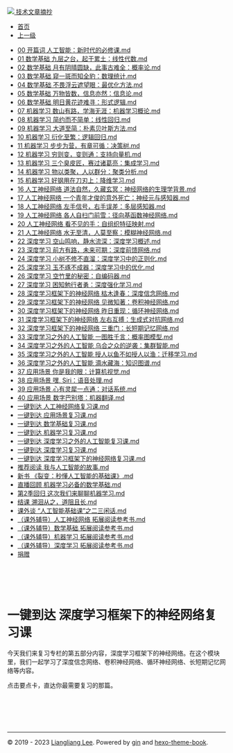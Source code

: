 <!DOCTYPE html>

<html xmlns="http://www.w3.org/1999/xhtml">
<head>
<head>
<meta content="text/html; charset=utf-8" http-equiv="Content-Type"/>
<meta content="width=device-width, initial-scale=1, maximum-scale=1.0, user-scalable=no" name="viewport"/>
<meta content="zh-cn" http-equiv="content-language"/>
<meta content="一键到达 深度学习框架下的神经网络复习课" name="description"/>
<link href="/static/favicon.png" rel="icon"/>
<title>一键到达 深度学习框架下的神经网络复习课 </title>
<link href="/static/index.css" rel="stylesheet"/>
<link href="/static/highlight.min.css" rel="stylesheet"/>
<script src="/static/highlight.min.js"></script>
<meta content="Hexo 4.2.0" name="generator"/>

</head>
<body>
<div class="book-container">
<div class="book-sidebar">
<div class="book-brand">
<a href="/">
<img src="/static/favicon.png"/>
<span>技术文章摘抄</span>
</a>
</div>
<div class="book-menu uncollapsible">
<ul class="uncollapsible">
<li><a class="current-tab" href="/">首页</a></li>
<li><a href="../">上一级</a></li>
</ul>
<ul class="uncollapsible">
<li>
<a class="menu-item" href="/%e4%b8%93%e6%a0%8f/%e4%ba%ba%e5%b7%a5%e6%99%ba%e8%83%bd%e5%9f%ba%e7%a1%80%e8%af%be/00%20%e5%bc%80%e7%af%87%e8%af%8d%20%e4%ba%ba%e5%b7%a5%e6%99%ba%e8%83%bd%ef%bc%9a%e6%96%b0%e6%97%b6%e4%bb%a3%e7%9a%84%e5%bf%85%e4%bf%ae%e8%af%be.md" id="00 开篇词 人工智能：新时代的必修课.md">00 开篇词 人工智能：新时代的必修课.md</a>
</li>
<li>
<a class="menu-item" href="/%e4%b8%93%e6%a0%8f/%e4%ba%ba%e5%b7%a5%e6%99%ba%e8%83%bd%e5%9f%ba%e7%a1%80%e8%af%be/01%20%e6%95%b0%e5%ad%a6%e5%9f%ba%e7%a1%80%20%e4%b9%9d%e5%b1%82%e4%b9%8b%e5%8f%b0%ef%bc%8c%e8%b5%b7%e4%ba%8e%e7%b4%af%e5%9c%9f%ef%bc%9a%e7%ba%bf%e6%80%a7%e4%bb%a3%e6%95%b0.md" id="01 数学基础 九层之台，起于累土：线性代数.md">01 数学基础 九层之台，起于累土：线性代数.md</a>
</li>
<li>
<a class="menu-item" href="/%e4%b8%93%e6%a0%8f/%e4%ba%ba%e5%b7%a5%e6%99%ba%e8%83%bd%e5%9f%ba%e7%a1%80%e8%af%be/02%20%e6%95%b0%e5%ad%a6%e5%9f%ba%e7%a1%80%20%e6%9c%88%e6%9c%89%e9%98%b4%e6%99%b4%e5%9c%86%e7%bc%ba%ef%bc%8c%e6%ad%a4%e4%ba%8b%e5%8f%a4%e9%9a%be%e5%85%a8%ef%bc%9a%e6%a6%82%e7%8e%87%e8%ae%ba.md" id="02 数学基础 月有阴晴圆缺，此事古难全：概率论.md">02 数学基础 月有阴晴圆缺，此事古难全：概率论.md</a>
</li>
<li>
<a class="menu-item" href="/%e4%b8%93%e6%a0%8f/%e4%ba%ba%e5%b7%a5%e6%99%ba%e8%83%bd%e5%9f%ba%e7%a1%80%e8%af%be/03%20%e6%95%b0%e5%ad%a6%e5%9f%ba%e7%a1%80%20%e7%aa%a5%e4%b8%80%e6%96%91%e8%80%8c%e7%9f%a5%e5%85%a8%e8%b1%b9%ef%bc%9a%e6%95%b0%e7%90%86%e7%bb%9f%e8%ae%a1.md" id="03 数学基础 窥一斑而知全豹：数理统计.md">03 数学基础 窥一斑而知全豹：数理统计.md</a>
</li>
<li>
<a class="menu-item" href="/%e4%b8%93%e6%a0%8f/%e4%ba%ba%e5%b7%a5%e6%99%ba%e8%83%bd%e5%9f%ba%e7%a1%80%e8%af%be/04%20%e6%95%b0%e5%ad%a6%e5%9f%ba%e7%a1%80%20%e4%b8%8d%e7%95%8f%e6%b5%ae%e4%ba%91%e9%81%ae%e6%9c%9b%e7%9c%bc%ef%bc%9a%e6%9c%80%e4%bc%98%e5%8c%96%e6%96%b9%e6%b3%95.md" id="04 数学基础 不畏浮云遮望眼：最优化方法.md">04 数学基础 不畏浮云遮望眼：最优化方法.md</a>
</li>
<li>
<a class="menu-item" href="/%e4%b8%93%e6%a0%8f/%e4%ba%ba%e5%b7%a5%e6%99%ba%e8%83%bd%e5%9f%ba%e7%a1%80%e8%af%be/05%20%e6%95%b0%e5%ad%a6%e5%9f%ba%e7%a1%80%20%e4%b8%87%e7%89%a9%e7%9a%86%e6%95%b0%ef%bc%8c%e4%bf%a1%e6%81%af%e4%ba%a6%e7%84%b6%ef%bc%9a%e4%bf%a1%e6%81%af%e8%ae%ba.md" id="05 数学基础 万物皆数，信息亦然：信息论.md">05 数学基础 万物皆数，信息亦然：信息论.md</a>
</li>
<li>
<a class="menu-item" href="/%e4%b8%93%e6%a0%8f/%e4%ba%ba%e5%b7%a5%e6%99%ba%e8%83%bd%e5%9f%ba%e7%a1%80%e8%af%be/06%20%e6%95%b0%e5%ad%a6%e5%9f%ba%e7%a1%80%20%e6%98%8e%e6%97%a5%e9%bb%84%e8%8a%b1%e8%bf%b9%e9%9a%be%e5%af%bb%ef%bc%9a%e5%bd%a2%e5%bc%8f%e9%80%bb%e8%be%91.md" id="06 数学基础 明日黄花迹难寻：形式逻辑.md">06 数学基础 明日黄花迹难寻：形式逻辑.md</a>
</li>
<li>
<a class="menu-item" href="/%e4%b8%93%e6%a0%8f/%e4%ba%ba%e5%b7%a5%e6%99%ba%e8%83%bd%e5%9f%ba%e7%a1%80%e8%af%be/07%20%e6%9c%ba%e5%99%a8%e5%ad%a6%e4%b9%a0%20%e6%95%b0%e5%b1%b1%e6%9c%89%e8%b7%af%ef%bc%8c%e5%ad%a6%e6%b5%b7%e6%97%a0%e6%b6%af%ef%bc%9a%e6%9c%ba%e5%99%a8%e5%ad%a6%e4%b9%a0%e6%a6%82%e8%ae%ba.md" id="07 机器学习 数山有路，学海无涯：机器学习概论.md">07 机器学习 数山有路，学海无涯：机器学习概论.md</a>
</li>
<li>
<a class="menu-item" href="/%e4%b8%93%e6%a0%8f/%e4%ba%ba%e5%b7%a5%e6%99%ba%e8%83%bd%e5%9f%ba%e7%a1%80%e8%af%be/08%20%e6%9c%ba%e5%99%a8%e5%ad%a6%e4%b9%a0%20%e7%ae%80%e7%ba%a6%e8%80%8c%e4%b8%8d%e7%ae%80%e5%8d%95%ef%bc%9a%e7%ba%bf%e6%80%a7%e5%9b%9e%e5%bd%92.md" id="08 机器学习 简约而不简单：线性回归.md">08 机器学习 简约而不简单：线性回归.md</a>
</li>
<li>
<a class="menu-item" href="/%e4%b8%93%e6%a0%8f/%e4%ba%ba%e5%b7%a5%e6%99%ba%e8%83%bd%e5%9f%ba%e7%a1%80%e8%af%be/09%20%e6%9c%ba%e5%99%a8%e5%ad%a6%e4%b9%a0%20%e5%a4%a7%e9%81%93%e8%87%b3%e7%ae%80%ef%bc%9a%e6%9c%b4%e7%b4%a0%e8%b4%9d%e5%8f%b6%e6%96%af%e6%96%b9%e6%b3%95.md" id="09 机器学习 大道至简：朴素贝叶斯方法.md">09 机器学习 大道至简：朴素贝叶斯方法.md</a>
</li>
<li>
<a class="menu-item" href="/%e4%b8%93%e6%a0%8f/%e4%ba%ba%e5%b7%a5%e6%99%ba%e8%83%bd%e5%9f%ba%e7%a1%80%e8%af%be/10%20%e6%9c%ba%e5%99%a8%e5%ad%a6%e4%b9%a0%20%e8%a1%8d%e5%8c%96%e8%87%b3%e7%b9%81%ef%bc%9a%e9%80%bb%e8%be%91%e5%9b%9e%e5%bd%92.md" id="10 机器学习 衍化至繁：逻辑回归.md">10 机器学习 衍化至繁：逻辑回归.md</a>
</li>
<li>
<a class="menu-item" href="/%e4%b8%93%e6%a0%8f/%e4%ba%ba%e5%b7%a5%e6%99%ba%e8%83%bd%e5%9f%ba%e7%a1%80%e8%af%be/11%20%e6%9c%ba%e5%99%a8%e5%ad%a6%e4%b9%a0%20%e6%ad%a5%e6%ad%a5%e4%b8%ba%e8%90%a5%ef%bc%8c%e6%9c%89%e7%ab%a0%e5%8f%af%e5%be%aa%ef%bc%9a%e5%86%b3%e7%ad%96%e6%a0%91.md" id="11 机器学习 步步为营，有章可循：决策树.md">11 机器学习 步步为营，有章可循：决策树.md</a>
</li>
<li>
<a class="menu-item" href="/%e4%b8%93%e6%a0%8f/%e4%ba%ba%e5%b7%a5%e6%99%ba%e8%83%bd%e5%9f%ba%e7%a1%80%e8%af%be/12%20%e6%9c%ba%e5%99%a8%e5%ad%a6%e4%b9%a0%20%e7%a9%b7%e5%88%99%e5%8f%98%ef%bc%8c%e5%8f%98%e5%88%99%e9%80%9a%ef%bc%9a%e6%94%af%e6%8c%81%e5%90%91%e9%87%8f%e6%9c%ba.md" id="12 机器学习 穷则变，变则通：支持向量机.md">12 机器学习 穷则变，变则通：支持向量机.md</a>
</li>
<li>
<a class="menu-item" href="/%e4%b8%93%e6%a0%8f/%e4%ba%ba%e5%b7%a5%e6%99%ba%e8%83%bd%e5%9f%ba%e7%a1%80%e8%af%be/13%20%e6%9c%ba%e5%99%a8%e5%ad%a6%e4%b9%a0%20%e4%b8%89%e4%b8%aa%e8%87%ad%e7%9a%ae%e5%8c%a0%ef%bc%8c%e8%b5%9b%e8%bf%87%e8%af%b8%e8%91%9b%e4%ba%ae%ef%bc%9a%e9%9b%86%e6%88%90%e5%ad%a6%e4%b9%a0.md" id="13 机器学习 三个臭皮匠，赛过诸葛亮：集成学习.md">13 机器学习 三个臭皮匠，赛过诸葛亮：集成学习.md</a>
</li>
<li>
<a class="menu-item" href="/%e4%b8%93%e6%a0%8f/%e4%ba%ba%e5%b7%a5%e6%99%ba%e8%83%bd%e5%9f%ba%e7%a1%80%e8%af%be/14%20%e6%9c%ba%e5%99%a8%e5%ad%a6%e4%b9%a0%20%e7%89%a9%e4%bb%a5%e7%b1%bb%e8%81%9a%ef%bc%8c%e4%ba%ba%e4%bb%a5%e7%be%a4%e5%88%86%ef%bc%9a%e8%81%9a%e7%b1%bb%e5%88%86%e6%9e%90.md" id="14 机器学习 物以类聚，人以群分：聚类分析.md">14 机器学习 物以类聚，人以群分：聚类分析.md</a>
</li>
<li>
<a class="menu-item" href="/%e4%b8%93%e6%a0%8f/%e4%ba%ba%e5%b7%a5%e6%99%ba%e8%83%bd%e5%9f%ba%e7%a1%80%e8%af%be/15%20%e6%9c%ba%e5%99%a8%e5%ad%a6%e4%b9%a0%20%e5%a5%bd%e9%92%a2%e7%94%a8%e5%9c%a8%e5%88%80%e5%88%83%e4%b8%8a%ef%bc%9a%e9%99%8d%e7%bb%b4%e5%ad%a6%e4%b9%a0.md" id="15 机器学习 好钢用在刀刃上：降维学习.md">15 机器学习 好钢用在刀刃上：降维学习.md</a>
</li>
<li>
<a class="menu-item" href="/%e4%b8%93%e6%a0%8f/%e4%ba%ba%e5%b7%a5%e6%99%ba%e8%83%bd%e5%9f%ba%e7%a1%80%e8%af%be/16%20%e4%ba%ba%e5%b7%a5%e7%a5%9e%e7%bb%8f%e7%bd%91%e7%bb%9c%20%e9%81%93%e6%b3%95%e8%87%aa%e7%84%b6%ef%bc%8c%e4%b9%85%e8%97%8f%e7%8e%84%e5%86%a5%ef%bc%9a%e7%a5%9e%e7%bb%8f%e7%bd%91%e7%bb%9c%e7%9a%84%e7%94%9f%e7%90%86%e5%ad%a6%e8%83%8c%e6%99%af.md" id="16 人工神经网络 道法自然，久藏玄冥：神经网络的生理学背景.md">16 人工神经网络 道法自然，久藏玄冥：神经网络的生理学背景.md</a>
</li>
<li>
<a class="menu-item" href="/%e4%b8%93%e6%a0%8f/%e4%ba%ba%e5%b7%a5%e6%99%ba%e8%83%bd%e5%9f%ba%e7%a1%80%e8%af%be/17%20%e4%ba%ba%e5%b7%a5%e7%a5%9e%e7%bb%8f%e7%bd%91%e7%bb%9c%20%e4%b8%80%e4%b8%aa%e9%9d%92%e5%b9%b4%e6%89%8d%e4%bf%8a%e7%9a%84%e6%84%8f%e5%a4%96%e6%ad%bb%e4%ba%a1%ef%bc%9a%e7%a5%9e%e7%bb%8f%e5%85%83%e4%b8%8e%e6%84%9f%e7%9f%a5%e5%99%a8.md" id="17 人工神经网络 一个青年才俊的意外死亡：神经元与感知器.md">17 人工神经网络 一个青年才俊的意外死亡：神经元与感知器.md</a>
</li>
<li>
<a class="menu-item" href="/%e4%b8%93%e6%a0%8f/%e4%ba%ba%e5%b7%a5%e6%99%ba%e8%83%bd%e5%9f%ba%e7%a1%80%e8%af%be/18%20%e4%ba%ba%e5%b7%a5%e7%a5%9e%e7%bb%8f%e7%bd%91%e7%bb%9c%20%e5%b7%a6%e6%89%8b%e4%bf%a1%e5%8f%b7%ef%bc%8c%e5%8f%b3%e6%89%8b%e8%af%af%e5%b7%ae%ef%bc%9a%e5%a4%9a%e5%b1%82%e6%84%9f%e7%9f%a5%e5%99%a8.md" id="18 人工神经网络 左手信号，右手误差：多层感知器.md">18 人工神经网络 左手信号，右手误差：多层感知器.md</a>
</li>
<li>
<a class="menu-item" href="/%e4%b8%93%e6%a0%8f/%e4%ba%ba%e5%b7%a5%e6%99%ba%e8%83%bd%e5%9f%ba%e7%a1%80%e8%af%be/19%20%e4%ba%ba%e5%b7%a5%e7%a5%9e%e7%bb%8f%e7%bd%91%e7%bb%9c%20%e5%90%84%e4%ba%ba%e8%87%aa%e6%89%ab%e9%97%a8%e5%89%8d%e9%9b%aa%ef%bc%9a%e5%be%84%e5%90%91%e5%9f%ba%e5%87%bd%e6%95%b0%e7%a5%9e%e7%bb%8f%e7%bd%91%e7%bb%9c.md" id="19 人工神经网络 各人自扫门前雪：径向基函数神经网络.md">19 人工神经网络 各人自扫门前雪：径向基函数神经网络.md</a>
</li>
<li>
<a class="menu-item" href="/%e4%b8%93%e6%a0%8f/%e4%ba%ba%e5%b7%a5%e6%99%ba%e8%83%bd%e5%9f%ba%e7%a1%80%e8%af%be/20%20%e4%ba%ba%e5%b7%a5%e7%a5%9e%e7%bb%8f%e7%bd%91%e7%bb%9c%20%e7%9c%8b%e4%b8%8d%e8%a7%81%e7%9a%84%e6%89%8b%ef%bc%9a%e8%87%aa%e7%bb%84%e7%bb%87%e7%89%b9%e5%be%81%e6%98%a0%e5%b0%84.md" id="20 人工神经网络 看不见的手：自组织特征映射.md">20 人工神经网络 看不见的手：自组织特征映射.md</a>
</li>
<li>
<a class="menu-item" href="/%e4%b8%93%e6%a0%8f/%e4%ba%ba%e5%b7%a5%e6%99%ba%e8%83%bd%e5%9f%ba%e7%a1%80%e8%af%be/21%20%e4%ba%ba%e5%b7%a5%e7%a5%9e%e7%bb%8f%e7%bd%91%e7%bb%9c%20%e6%b0%b4%e6%97%a0%e8%87%b3%e6%b8%85%ef%bc%8c%e4%ba%ba%e8%8e%ab%e8%87%b3%e5%af%9f%ef%bc%9a%e6%a8%a1%e7%b3%8a%e7%a5%9e%e7%bb%8f%e7%bd%91%e7%bb%9c.md" id="21 人工神经网络 水无至清，人莫至察：模糊神经网络.md">21 人工神经网络 水无至清，人莫至察：模糊神经网络.md</a>
</li>
<li>
<a class="menu-item" href="/%e4%b8%93%e6%a0%8f/%e4%ba%ba%e5%b7%a5%e6%99%ba%e8%83%bd%e5%9f%ba%e7%a1%80%e8%af%be/22%20%e6%b7%b1%e5%ba%a6%e5%ad%a6%e4%b9%a0%20%e7%a9%ba%e5%b1%b1%e9%b8%a3%e5%93%8d%ef%bc%8c%e9%9d%99%e6%b0%b4%e6%b5%81%e6%b7%b1%ef%bc%9a%e6%b7%b1%e5%ba%a6%e5%ad%a6%e4%b9%a0%e6%a6%82%e8%bf%b0.md" id="22 深度学习 空山鸣响，静水流深：深度学习概述.md">22 深度学习 空山鸣响，静水流深：深度学习概述.md</a>
</li>
<li>
<a class="menu-item" href="/%e4%b8%93%e6%a0%8f/%e4%ba%ba%e5%b7%a5%e6%99%ba%e8%83%bd%e5%9f%ba%e7%a1%80%e8%af%be/23%20%e6%b7%b1%e5%ba%a6%e5%ad%a6%e4%b9%a0%20%e5%89%8d%e6%96%b9%e6%9c%89%e8%b7%af%ef%bc%8c%e6%9c%aa%e6%9d%a5%e5%8f%af%e6%9c%9f%ef%bc%9a%e6%b7%b1%e5%ba%a6%e5%89%8d%e9%a6%88%e7%bd%91%e7%bb%9c.md" id="23 深度学习 前方有路，未来可期：深度前馈网络.md">23 深度学习 前方有路，未来可期：深度前馈网络.md</a>
</li>
<li>
<a class="menu-item" href="/%e4%b8%93%e6%a0%8f/%e4%ba%ba%e5%b7%a5%e6%99%ba%e8%83%bd%e5%9f%ba%e7%a1%80%e8%af%be/24%20%e6%b7%b1%e5%ba%a6%e5%ad%a6%e4%b9%a0%20%e5%b0%8f%e6%a0%91%e4%b8%8d%e4%bf%ae%e4%b8%8d%e7%9b%b4%e6%ba%9c%ef%bc%9a%e6%b7%b1%e5%ba%a6%e5%ad%a6%e4%b9%a0%e4%b8%ad%e7%9a%84%e6%ad%a3%e5%88%99%e5%8c%96.md" id="24 深度学习 小树不修不直溜：深度学习中的正则化.md">24 深度学习 小树不修不直溜：深度学习中的正则化.md</a>
</li>
<li>
<a class="menu-item" href="/%e4%b8%93%e6%a0%8f/%e4%ba%ba%e5%b7%a5%e6%99%ba%e8%83%bd%e5%9f%ba%e7%a1%80%e8%af%be/25%20%e6%b7%b1%e5%ba%a6%e5%ad%a6%e4%b9%a0%20%e7%8e%89%e4%b8%8d%e7%90%a2%e4%b8%8d%e6%88%90%e5%99%a8%ef%bc%9a%e6%b7%b1%e5%ba%a6%e5%ad%a6%e4%b9%a0%e4%b8%ad%e7%9a%84%e4%bc%98%e5%8c%96.md" id="25 深度学习 玉不琢不成器：深度学习中的优化.md">25 深度学习 玉不琢不成器：深度学习中的优化.md</a>
</li>
<li>
<a class="menu-item" href="/%e4%b8%93%e6%a0%8f/%e4%ba%ba%e5%b7%a5%e6%99%ba%e8%83%bd%e5%9f%ba%e7%a1%80%e8%af%be/26%20%e6%b7%b1%e5%ba%a6%e5%ad%a6%e4%b9%a0%20%e7%a9%ba%e7%ab%b9%e9%87%8c%e7%9a%84%e7%a7%98%e5%af%86%ef%bc%9a%e8%87%aa%e7%bc%96%e7%a0%81%e5%99%a8.md" id="26 深度学习 空竹里的秘密：自编码器.md">26 深度学习 空竹里的秘密：自编码器.md</a>
</li>
<li>
<a class="menu-item" href="/%e4%b8%93%e6%a0%8f/%e4%ba%ba%e5%b7%a5%e6%99%ba%e8%83%bd%e5%9f%ba%e7%a1%80%e8%af%be/27%20%e6%b7%b1%e5%ba%a6%e5%ad%a6%e4%b9%a0%20%e5%9b%b0%e7%9f%a5%e5%8b%89%e8%a1%8c%e8%80%85%e5%8b%87%ef%bc%9a%e6%b7%b1%e5%ba%a6%e5%bc%ba%e5%8c%96%e5%ad%a6%e4%b9%a0.md" id="27 深度学习 困知勉行者勇：深度强化学习.md">27 深度学习 困知勉行者勇：深度强化学习.md</a>
</li>
<li>
<a class="menu-item" href="/%e4%b8%93%e6%a0%8f/%e4%ba%ba%e5%b7%a5%e6%99%ba%e8%83%bd%e5%9f%ba%e7%a1%80%e8%af%be/28%20%e6%b7%b1%e5%ba%a6%e5%ad%a6%e4%b9%a0%e6%a1%86%e6%9e%b6%e4%b8%8b%e7%9a%84%e7%a5%9e%e7%bb%8f%e7%bd%91%e7%bb%9c%20%e6%9e%af%e6%9c%a8%e9%80%a2%e6%98%a5%ef%bc%9a%e6%b7%b1%e5%ba%a6%e4%bf%a1%e5%bf%b5%e7%bd%91%e7%bb%9c.md" id="28 深度学习框架下的神经网络 枯木逢春：深度信念网络.md">28 深度学习框架下的神经网络 枯木逢春：深度信念网络.md</a>
</li>
<li>
<a class="menu-item" href="/%e4%b8%93%e6%a0%8f/%e4%ba%ba%e5%b7%a5%e6%99%ba%e8%83%bd%e5%9f%ba%e7%a1%80%e8%af%be/29%20%e6%b7%b1%e5%ba%a6%e5%ad%a6%e4%b9%a0%e6%a1%86%e6%9e%b6%e4%b8%8b%e7%9a%84%e7%a5%9e%e7%bb%8f%e7%bd%91%e7%bb%9c%20%e8%a7%81%e5%be%ae%e7%9f%a5%e8%91%97%ef%bc%9a%e5%8d%b7%e7%a7%af%e7%a5%9e%e7%bb%8f%e7%bd%91%e7%bb%9c.md" id="29 深度学习框架下的神经网络 见微知著：卷积神经网络.md">29 深度学习框架下的神经网络 见微知著：卷积神经网络.md</a>
</li>
<li>
<a class="menu-item" href="/%e4%b8%93%e6%a0%8f/%e4%ba%ba%e5%b7%a5%e6%99%ba%e8%83%bd%e5%9f%ba%e7%a1%80%e8%af%be/30%20%e6%b7%b1%e5%ba%a6%e5%ad%a6%e4%b9%a0%e6%a1%86%e6%9e%b6%e4%b8%8b%e7%9a%84%e7%a5%9e%e7%bb%8f%e7%bd%91%e7%bb%9c%20%e6%98%a8%e6%97%a5%e9%87%8d%e7%8e%b0%ef%bc%9a%e5%be%aa%e7%8e%af%e7%a5%9e%e7%bb%8f%e7%bd%91%e7%bb%9c.md" id="30 深度学习框架下的神经网络 昨日重现：循环神经网络.md">30 深度学习框架下的神经网络 昨日重现：循环神经网络.md</a>
</li>
<li>
<a class="menu-item" href="/%e4%b8%93%e6%a0%8f/%e4%ba%ba%e5%b7%a5%e6%99%ba%e8%83%bd%e5%9f%ba%e7%a1%80%e8%af%be/31%20%e6%b7%b1%e5%ba%a6%e5%ad%a6%e4%b9%a0%e6%a1%86%e6%9e%b6%e4%b8%8b%e7%9a%84%e7%a5%9e%e7%bb%8f%e7%bd%91%e7%bb%9c%20%e5%b7%a6%e5%8f%b3%e4%ba%92%e6%90%8f%ef%bc%9a%e7%94%9f%e6%88%90%e5%bc%8f%e5%af%b9%e6%8a%97%e7%bd%91%e7%bb%9c.md" id="31 深度学习框架下的神经网络 左右互搏：生成式对抗网络.md">31 深度学习框架下的神经网络 左右互搏：生成式对抗网络.md</a>
</li>
<li>
<a class="menu-item" href="/%e4%b8%93%e6%a0%8f/%e4%ba%ba%e5%b7%a5%e6%99%ba%e8%83%bd%e5%9f%ba%e7%a1%80%e8%af%be/32%20%e6%b7%b1%e5%ba%a6%e5%ad%a6%e4%b9%a0%e6%a1%86%e6%9e%b6%e4%b8%8b%e7%9a%84%e7%a5%9e%e7%bb%8f%e7%bd%91%e7%bb%9c%20%e4%b8%89%e9%87%8d%e9%97%a8%ef%bc%9a%e9%95%bf%e7%9f%ad%e6%9c%9f%e8%ae%b0%e5%bf%86%e7%bd%91%e7%bb%9c.md" id="32 深度学习框架下的神经网络 三重门：长短期记忆网络.md">32 深度学习框架下的神经网络 三重门：长短期记忆网络.md</a>
</li>
<li>
<a class="menu-item" href="/%e4%b8%93%e6%a0%8f/%e4%ba%ba%e5%b7%a5%e6%99%ba%e8%83%bd%e5%9f%ba%e7%a1%80%e8%af%be/33%20%e6%b7%b1%e5%ba%a6%e5%ad%a6%e4%b9%a0%e4%b9%8b%e5%a4%96%e7%9a%84%e4%ba%ba%e5%b7%a5%e6%99%ba%e8%83%bd%20%e4%b8%80%e5%9b%be%e8%83%9c%e5%8d%83%e8%a8%80%ef%bc%9a%e6%a6%82%e7%8e%87%e5%9b%be%e6%a8%a1%e5%9e%8b.md" id="33 深度学习之外的人工智能 一图胜千言：概率图模型.md">33 深度学习之外的人工智能 一图胜千言：概率图模型.md</a>
</li>
<li>
<a class="menu-item" href="/%e4%b8%93%e6%a0%8f/%e4%ba%ba%e5%b7%a5%e6%99%ba%e8%83%bd%e5%9f%ba%e7%a1%80%e8%af%be/34%20%e6%b7%b1%e5%ba%a6%e5%ad%a6%e4%b9%a0%e4%b9%8b%e5%a4%96%e7%9a%84%e4%ba%ba%e5%b7%a5%e6%99%ba%e8%83%bd%20%e4%b9%8c%e5%90%88%e4%b9%8b%e4%bc%97%e7%9a%84%e9%80%86%e8%a2%ad%ef%bc%9a%e9%9b%86%e7%be%a4%e6%99%ba%e8%83%bd.md" id="34 深度学习之外的人工智能 乌合之众的逆袭：集群智能.md">34 深度学习之外的人工智能 乌合之众的逆袭：集群智能.md</a>
</li>
<li>
<a class="menu-item" href="/%e4%b8%93%e6%a0%8f/%e4%ba%ba%e5%b7%a5%e6%99%ba%e8%83%bd%e5%9f%ba%e7%a1%80%e8%af%be/35%20%e6%b7%b1%e5%ba%a6%e5%ad%a6%e4%b9%a0%e4%b9%8b%e5%a4%96%e7%9a%84%e4%ba%ba%e5%b7%a5%e6%99%ba%e8%83%bd%20%e6%8e%88%e4%ba%ba%e4%bb%a5%e9%b1%bc%e4%b8%8d%e5%a6%82%e6%8e%88%e4%ba%ba%e4%bb%a5%e6%b8%94%ef%bc%9a%e8%bf%81%e7%a7%bb%e5%ad%a6%e4%b9%a0.md" id="35 深度学习之外的人工智能 授人以鱼不如授人以渔：迁移学习.md">35 深度学习之外的人工智能 授人以鱼不如授人以渔：迁移学习.md</a>
</li>
<li>
<a class="menu-item" href="/%e4%b8%93%e6%a0%8f/%e4%ba%ba%e5%b7%a5%e6%99%ba%e8%83%bd%e5%9f%ba%e7%a1%80%e8%af%be/36%20%e6%b7%b1%e5%ba%a6%e5%ad%a6%e4%b9%a0%e4%b9%8b%e5%a4%96%e7%9a%84%e4%ba%ba%e5%b7%a5%e6%99%ba%e8%83%bd%20%e6%bb%b4%e6%b0%b4%e8%97%8f%e6%b5%b7%ef%bc%9a%e7%9f%a5%e8%af%86%e5%9b%be%e8%b0%b1.md" id="36 深度学习之外的人工智能 滴水藏海：知识图谱.md">36 深度学习之外的人工智能 滴水藏海：知识图谱.md</a>
</li>
<li>
<a class="menu-item" href="/%e4%b8%93%e6%a0%8f/%e4%ba%ba%e5%b7%a5%e6%99%ba%e8%83%bd%e5%9f%ba%e7%a1%80%e8%af%be/37%20%e5%ba%94%e7%94%a8%e5%9c%ba%e6%99%af%20%e4%bd%a0%e6%98%af%e6%88%91%e7%9a%84%e7%9c%bc%ef%bc%9a%e8%ae%a1%e7%ae%97%e6%9c%ba%e8%a7%86%e8%a7%89.md" id="37 应用场景 你是我的眼：计算机视觉.md">37 应用场景 你是我的眼：计算机视觉.md</a>
</li>
<li>
<a class="menu-item" href="/%e4%b8%93%e6%a0%8f/%e4%ba%ba%e5%b7%a5%e6%99%ba%e8%83%bd%e5%9f%ba%e7%a1%80%e8%af%be/38%20%e5%ba%94%e7%94%a8%e5%9c%ba%e6%99%af%20%e5%98%bf,%20Siri%ef%bc%9a%e8%af%ad%e9%9f%b3%e5%a4%84%e7%90%86.md" id="38 应用场景 嘿, Siri：语音处理.md">38 应用场景 嘿, Siri：语音处理.md</a>
</li>
<li>
<a class="menu-item" href="/%e4%b8%93%e6%a0%8f/%e4%ba%ba%e5%b7%a5%e6%99%ba%e8%83%bd%e5%9f%ba%e7%a1%80%e8%af%be/39%20%e5%ba%94%e7%94%a8%e5%9c%ba%e6%99%af%20%e5%bf%83%e6%9c%89%e7%81%b5%e7%8a%80%e4%b8%80%e7%82%b9%e9%80%9a%ef%bc%9a%e5%af%b9%e8%af%9d%e7%b3%bb%e7%bb%9f.md" id="39 应用场景 心有灵犀一点通：对话系统.md">39 应用场景 心有灵犀一点通：对话系统.md</a>
</li>
<li>
<a class="menu-item" href="/%e4%b8%93%e6%a0%8f/%e4%ba%ba%e5%b7%a5%e6%99%ba%e8%83%bd%e5%9f%ba%e7%a1%80%e8%af%be/40%20%e5%ba%94%e7%94%a8%e5%9c%ba%e6%99%af%20%e6%95%b0%e5%ad%97%e5%b7%b4%e5%88%ab%e5%a1%94%ef%bc%9a%e6%9c%ba%e5%99%a8%e7%bf%bb%e8%af%91.md" id="40 应用场景 数字巴别塔：机器翻译.md">40 应用场景 数字巴别塔：机器翻译.md</a>
</li>
<li>
<a class="menu-item" href="/%e4%b8%93%e6%a0%8f/%e4%ba%ba%e5%b7%a5%e6%99%ba%e8%83%bd%e5%9f%ba%e7%a1%80%e8%af%be/%e4%b8%80%e9%94%ae%e5%88%b0%e8%be%be%20%e4%ba%ba%e5%b7%a5%e7%a5%9e%e7%bb%8f%e7%bd%91%e7%bb%9c%e5%a4%8d%e4%b9%a0%e8%af%be.md" id="一键到达 人工神经网络复习课.md">一键到达 人工神经网络复习课.md</a>
</li>
<li>
<a class="menu-item" href="/%e4%b8%93%e6%a0%8f/%e4%ba%ba%e5%b7%a5%e6%99%ba%e8%83%bd%e5%9f%ba%e7%a1%80%e8%af%be/%e4%b8%80%e9%94%ae%e5%88%b0%e8%be%be%20%e5%ba%94%e7%94%a8%e5%9c%ba%e6%99%af%e5%a4%8d%e4%b9%a0%e8%af%be.md" id="一键到达 应用场景复习课.md">一键到达 应用场景复习课.md</a>
</li>
<li>
<a class="menu-item" href="/%e4%b8%93%e6%a0%8f/%e4%ba%ba%e5%b7%a5%e6%99%ba%e8%83%bd%e5%9f%ba%e7%a1%80%e8%af%be/%e4%b8%80%e9%94%ae%e5%88%b0%e8%be%be%20%e6%95%b0%e5%ad%a6%e5%9f%ba%e7%a1%80%e5%a4%8d%e4%b9%a0%e8%af%be.md" id="一键到达 数学基础复习课.md">一键到达 数学基础复习课.md</a>
</li>
<li>
<a class="menu-item" href="/%e4%b8%93%e6%a0%8f/%e4%ba%ba%e5%b7%a5%e6%99%ba%e8%83%bd%e5%9f%ba%e7%a1%80%e8%af%be/%e4%b8%80%e9%94%ae%e5%88%b0%e8%be%be%20%e6%9c%ba%e5%99%a8%e5%ad%a6%e4%b9%a0%e5%a4%8d%e4%b9%a0%e8%af%be.md" id="一键到达 机器学习复习课.md">一键到达 机器学习复习课.md</a>
</li>
<li>
<a class="menu-item" href="/%e4%b8%93%e6%a0%8f/%e4%ba%ba%e5%b7%a5%e6%99%ba%e8%83%bd%e5%9f%ba%e7%a1%80%e8%af%be/%e4%b8%80%e9%94%ae%e5%88%b0%e8%be%be%20%e6%b7%b1%e5%ba%a6%e5%ad%a6%e4%b9%a0%e4%b9%8b%e5%a4%96%e7%9a%84%e4%ba%ba%e5%b7%a5%e6%99%ba%e8%83%bd%e5%a4%8d%e4%b9%a0%e8%af%be.md" id="一键到达 深度学习之外的人工智能复习课.md">一键到达 深度学习之外的人工智能复习课.md</a>
</li>
<li>
<a class="menu-item" href="/%e4%b8%93%e6%a0%8f/%e4%ba%ba%e5%b7%a5%e6%99%ba%e8%83%bd%e5%9f%ba%e7%a1%80%e8%af%be/%e4%b8%80%e9%94%ae%e5%88%b0%e8%be%be%20%e6%b7%b1%e5%ba%a6%e5%ad%a6%e4%b9%a0%e5%a4%8d%e4%b9%a0%e8%af%be.md" id="一键到达 深度学习复习课.md">一键到达 深度学习复习课.md</a>
</li>
<li>
<a class="menu-item" href="/%e4%b8%93%e6%a0%8f/%e4%ba%ba%e5%b7%a5%e6%99%ba%e8%83%bd%e5%9f%ba%e7%a1%80%e8%af%be/%e4%b8%80%e9%94%ae%e5%88%b0%e8%be%be%20%e6%b7%b1%e5%ba%a6%e5%ad%a6%e4%b9%a0%e6%a1%86%e6%9e%b6%e4%b8%8b%e7%9a%84%e7%a5%9e%e7%bb%8f%e7%bd%91%e7%bb%9c%e5%a4%8d%e4%b9%a0%e8%af%be.md" id="一键到达 深度学习框架下的神经网络复习课.md">一键到达 深度学习框架下的神经网络复习课.md</a>
</li>
<li>
<a class="menu-item" href="/%e4%b8%93%e6%a0%8f/%e4%ba%ba%e5%b7%a5%e6%99%ba%e8%83%bd%e5%9f%ba%e7%a1%80%e8%af%be/%e6%8e%a8%e8%8d%90%e9%98%85%e8%af%bb%20%e6%88%91%e4%b8%8e%e4%ba%ba%e5%b7%a5%e6%99%ba%e8%83%bd%e7%9a%84%e6%95%85%e4%ba%8b.md" id="推荐阅读 我与人工智能的故事.md">推荐阅读 我与人工智能的故事.md</a>
</li>
<li>
<a class="menu-item" href="/%e4%b8%93%e6%a0%8f/%e4%ba%ba%e5%b7%a5%e6%99%ba%e8%83%bd%e5%9f%ba%e7%a1%80%e8%af%be/%e6%96%b0%e4%b9%a6%20%e3%80%8a%e8%a3%82%e5%8f%98%ef%bc%9a%e7%a7%92%e6%87%82%e4%ba%ba%e5%b7%a5%e6%99%ba%e8%83%bd%e7%9a%84%e5%9f%ba%e7%a1%80%e8%af%be%e3%80%8b.md" id="新书 《裂变：秒懂人工智能的基础课》.md">新书 《裂变：秒懂人工智能的基础课》.md</a>
</li>
<li>
<a class="menu-item" href="/%e4%b8%93%e6%a0%8f/%e4%ba%ba%e5%b7%a5%e6%99%ba%e8%83%bd%e5%9f%ba%e7%a1%80%e8%af%be/%e7%9b%b4%e6%92%ad%e5%9b%9e%e9%a1%be%20%e6%9c%ba%e5%99%a8%e5%ad%a6%e4%b9%a0%e5%bf%85%e5%a4%87%e7%9a%84%e6%95%b0%e5%ad%a6%e5%9f%ba%e7%a1%80.md" id="直播回顾 机器学习必备的数学基础.md">直播回顾 机器学习必备的数学基础.md</a>
</li>
<li>
<a class="menu-item" href="/%e4%b8%93%e6%a0%8f/%e4%ba%ba%e5%b7%a5%e6%99%ba%e8%83%bd%e5%9f%ba%e7%a1%80%e8%af%be/%e7%ac%ac2%e5%ad%a3%e5%9b%9e%e5%bd%92%20%e8%bf%99%e6%ac%a1%e6%88%91%e4%bb%ac%e6%9d%a5%e8%81%8a%e8%81%8a%e6%9c%ba%e5%99%a8%e5%ad%a6%e4%b9%a0.md" id="第2季回归 这次我们来聊聊机器学习.md">第2季回归 这次我们来聊聊机器学习.md</a>
</li>
<li>
<a class="menu-item" href="/%e4%b8%93%e6%a0%8f/%e4%ba%ba%e5%b7%a5%e6%99%ba%e8%83%bd%e5%9f%ba%e7%a1%80%e8%af%be/%e7%bb%93%e8%af%be%20%e6%ba%af%e6%b4%84%e4%bb%8e%e4%b9%8b%ef%bc%8c%e9%81%93%e9%98%bb%e4%b8%94%e9%95%bf.md" id="结课 溯洄从之，道阻且长.md">结课 溯洄从之，道阻且长.md</a>
</li>
<li>
<a class="menu-item" href="/%e4%b8%93%e6%a0%8f/%e4%ba%ba%e5%b7%a5%e6%99%ba%e8%83%bd%e5%9f%ba%e7%a1%80%e8%af%be/%e8%af%be%e5%a4%96%e8%b0%88%20%e2%80%9c%e4%ba%ba%e5%b7%a5%e6%99%ba%e8%83%bd%e5%9f%ba%e7%a1%80%e8%af%be%e2%80%9d%e4%b9%8b%e4%ba%8c%e4%b8%89%e9%97%b2%e8%af%9d.md" id="课外谈 “人工智能基础课”之二三闲话.md">课外谈 “人工智能基础课”之二三闲话.md</a>
</li>
<li>
<a class="menu-item" href="/%e4%b8%93%e6%a0%8f/%e4%ba%ba%e5%b7%a5%e6%99%ba%e8%83%bd%e5%9f%ba%e7%a1%80%e8%af%be/%ef%bc%88%e8%af%be%e5%a4%96%e8%be%85%e5%af%bc%ef%bc%89%e4%ba%ba%e5%b7%a5%e7%a5%9e%e7%bb%8f%e7%bd%91%e7%bb%9c%20%e6%8b%93%e5%b1%95%e9%98%85%e8%af%bb%e5%8f%82%e8%80%83%e4%b9%a6.md" id="（课外辅导）人工神经网络 拓展阅读参考书.md">（课外辅导）人工神经网络 拓展阅读参考书.md</a>
</li>
<li>
<a class="menu-item" href="/%e4%b8%93%e6%a0%8f/%e4%ba%ba%e5%b7%a5%e6%99%ba%e8%83%bd%e5%9f%ba%e7%a1%80%e8%af%be/%ef%bc%88%e8%af%be%e5%a4%96%e8%be%85%e5%af%bc%ef%bc%89%e6%95%b0%e5%ad%a6%e5%9f%ba%e7%a1%80%20%e6%8b%93%e5%b1%95%e9%98%85%e8%af%bb%e5%8f%82%e8%80%83%e4%b9%a6.md" id="（课外辅导）数学基础 拓展阅读参考书.md">（课外辅导）数学基础 拓展阅读参考书.md</a>
</li>
<li>
<a class="menu-item" href="/%e4%b8%93%e6%a0%8f/%e4%ba%ba%e5%b7%a5%e6%99%ba%e8%83%bd%e5%9f%ba%e7%a1%80%e8%af%be/%ef%bc%88%e8%af%be%e5%a4%96%e8%be%85%e5%af%bc%ef%bc%89%e6%9c%ba%e5%99%a8%e5%ad%a6%e4%b9%a0%20%e6%8b%93%e5%b1%95%e9%98%85%e8%af%bb%e5%8f%82%e8%80%83%e4%b9%a6.md" id="（课外辅导）机器学习 拓展阅读参考书.md">（课外辅导）机器学习 拓展阅读参考书.md</a>
</li>
<li>
<a class="menu-item" href="/%e4%b8%93%e6%a0%8f/%e4%ba%ba%e5%b7%a5%e6%99%ba%e8%83%bd%e5%9f%ba%e7%a1%80%e8%af%be/%ef%bc%88%e8%af%be%e5%a4%96%e8%be%85%e5%af%bc%ef%bc%89%e6%b7%b1%e5%ba%a6%e5%ad%a6%e4%b9%a0%20%e6%8b%93%e5%b1%95%e9%98%85%e8%af%bb%e5%8f%82%e8%80%83%e4%b9%a6.md" id="（课外辅导）深度学习 拓展阅读参考书.md">（课外辅导）深度学习 拓展阅读参考书.md</a>
</li>
<li><a href="/assets/捐赠.md">捐赠</a></li>
</ul>
</div>
</div>
<div class="sidebar-toggle" onclick="sidebar_toggle()" onmouseleave="remove_inner()" onmouseover="add_inner()">
<div class="sidebar-toggle-inner"></div>
</div>
<div class="off-canvas-content">
<div class="columns">
<div class="column col-12 col-lg-12">
<div class="book-navbar">
<header class="navbar">
<section class="navbar-section">
<a onclick="open_sidebar()">
<i class="icon icon-menu"></i>
</a>
</section>
</header>
</div>
<div class="book-content" style="max-width: 960px; margin: 0 auto;
    overflow-x: auto;
    overflow-y: hidden;">
<div class="book-post">

<p align="center" id="tip"></p>
<h1 class="title" data-id="一键到达 深度学习框架下的神经网络复习课" id="title">一键到达 深度学习框架下的神经网络复习课</h1>
<div><p>今天我们来复习专栏的第五部分内容，深度学习框架下的神经网络。在这个模块里，我们一起学习了深度信念网络、卷积神经网络、循环神经网络、长短期记忆网络等内容。</p>
<p>点击要点卡，直达你最需要复习的那篇。</p>
<p><img alt="" src="assets/6ee015991274b820f056695c8b5f9e45.jpg"/></p>
<p><img alt="" src="assets/4dce2701152a658ff621948a3ed26ce7.jpg"/></p>
<p><img alt="" src="assets/3b35d656105e4d355b968f7f292d9a05.jpg"/></p>
<p><img alt="" src="assets/3f505cb5fd0b5f18eece1522718a707f.jpg"/></p>
<p><img alt="" src="assets/2e463cd67177ecafb547c36d65524a14.jpg"/></p>
</div>
</div>
<div>
<div id="prePage" style="float: left">
</div>
<div id="nextPage" style="float: right">
</div>
</div>
</div>
</div>
</div>
<div class="copyright">
<hr/>
<p>© 2019 - 2023 <a href="/cdn-cgi/l/email-protection#82eeeeeebbb6b3b3b2b5c2e5efe3ebeeace1edef" target="_blank">Liangliang Lee</a>.
                    Powered by <a href="https://github.com/gin-gonic/gin" target="_blank">gin</a> and <a href="https://github.com/kaiiiz/hexo-theme-book" target="_blank">hexo-theme-book</a>.</p>
</div>
</div>
<a class="off-canvas-overlay" onclick="hide_canvas()"></a>
</div>
<script>(function(){function c(){var b=a.contentDocument||a.contentWindow.document;if(b){var d=b.createElement('script');d.innerHTML="window.__CF$cv$params={r:'8f0c0e7f79e40f2c',t:'MTczMzk4OTEyNS4wMDAwMDA='};var a=document.createElement('script');a.nonce='';a.src='/cdn-cgi/challenge-platform/scripts/jsd/main.js';document.getElementsByTagName('head')[0].appendChild(a);";b.getElementsByTagName('head')[0].appendChild(d)}}if(document.body){var a=document.createElement('iframe');a.height=1;a.width=1;a.style.position='absolute';a.style.top=0;a.style.left=0;a.style.border='none';a.style.visibility='hidden';document.body.appendChild(a);if('loading'!==document.readyState)c();else if(window.addEventListener)document.addEventListener('DOMContentLoaded',c);else{var e=document.onreadystatechange||function(){};document.onreadystatechange=function(b){e(b);'loading'!==document.readyState&&(document.onreadystatechange=e,c())}}}})();</script></body>

<script src="/static/index.js"></script>
</head></html>